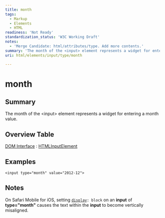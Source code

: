 ```yaml
---
title: month
tags:
  - Markup
  - Elements
  - HTML
readiness: 'Not Ready'
standardization_status: 'W3C Working Draft'
notes:
  - 'Merge Candidate: html/attributes/type. Add more contents.'
summary: 'The month of the <input> element represents a widget for entering a month value.'
uri: html/elements/input/type/month

---
```

# month

## Summary

The month of the \<input\> element represents a widget for entering a month value.

## Overview Table

[DOM Interface](/dom/interface)
:   [HTMLInputElement](/dom/HTMLInputElement)

## Examples

``` {.html}
<input type="month" value="2012-12">
```

## Notes

On Safari Mobile for iOS, setting [`display`](/css/properties/display)`: block` on an **input** of **type="month"** causes the text within the **input** to become vertically misaligned.

